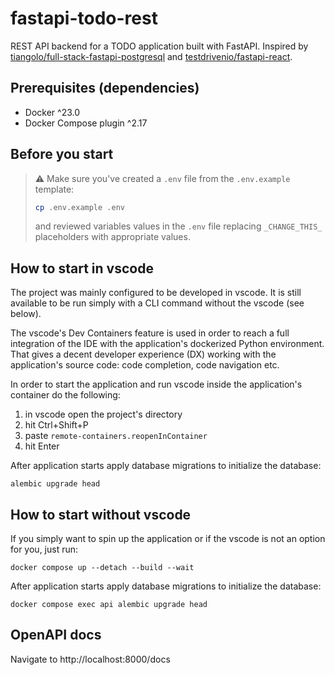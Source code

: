 # fastapi-todo-rest


REST API backend for a TODO application built with FastAPI. Inspired by [tiangolo/full-stack-fastapi-postgresql](https://github.com/tiangolo/full-stack-fastapi-postgresql) and [testdrivenio/fastapi-react](https://github.com/testdrivenio/fastapi-react).


## Prerequisites (dependencies)

- Docker ^23.0
- Docker Compose plugin ^2.17


## Before you start

> ⚠️ Make sure you've created a `.env` file from the `.env.example` template:
> ```sh
> cp .env.example .env
> ```
> and reviewed variables values in the `.env` file replacing `_CHANGE_THIS_` placeholders with appropriate values.


## How to start in vscode

The project was mainly configured to be developed in vscode. It is still available to be run simply with a CLI command without the vscode (see below).

The vscode's Dev Containers feature is used in order to reach a full integration of the IDE with the application's dockerized Python environment. That gives a decent developer experience (DX) working with the application's source code: code completion, code navigation etc.

In order to start the application and run vscode inside the application's container do the following:

1. in vscode open the project's directory
2. hit Ctrl+Shift+P
3. paste `remote-containers.reopenInContainer`
4. hit Enter

After application starts apply database migrations to initialize the database:
```
alembic upgrade head
```


## How to start without vscode

If you simply want to spin up the application or if the vscode is not an option for you, just run:
```
docker compose up --detach --build --wait
```

After application starts apply database migrations to initialize the database:
```
docker compose exec api alembic upgrade head
```


## OpenAPI docs

Navigate to http://localhost:8000/docs
